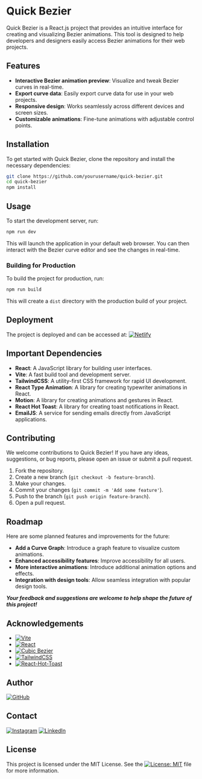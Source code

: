 # Quick Bezier

Quick Bezier is a React.js project that provides an intuitive interface for creating and visualizing Bezier animations. This tool is designed to help developers and designers easily access Bezier animations for their web projects.

## Features

- **Interactive Bezier animation preview**: Visualize and tweak Bezier curves in real-time.
- **Export curve data**: Easily export curve data for use in your web projects.
- **Responsive design**: Works seamlessly across different devices and screen sizes.
- **Customizable animations**: Fine-tune animations with adjustable control points.

## Installation

To get started with Quick Bezier, clone the repository and install the necessary dependencies:

```bash
git clone https://github.com/yourusername/quick-bezier.git
cd quick-bezier
npm install
```

## Usage

To start the development server, run:

```bash
npm run dev
```

This will launch the application in your default web browser. You can then interact with the Bezier curve editor and see the changes in real-time.

### Building for Production

To build the project for production, run:

```bash
npm run build
```

This will create a `dist` directory with the production build of your project.

## Deployment

The project is deployed and can be accessed at: [![Netlify](https://img.shields.io/badge/Netlify_Quick_Bezier_-%23000000.svg?logo=netlify&logoColor=#00C7B7)](https://quick-bezier.netlify.app/)

## Important Dependencies

- **React**: A JavaScript library for building user interfaces.
- **Vite**: A fast build tool and development server.
- **TailwindCSS**: A utility-first CSS framework for rapid UI development.
- **React Type Animation**: A library for creating typewriter animations in React.
- **Motion**: A library for creating animations and gestures in React.
- **React Hot Toast**: A library for creating toast notifications in React.
- **EmailJS**: A service for sending emails directly from JavaScript applications.

## Contributing

We welcome contributions to Quick Bezier! If you have any ideas, suggestions, or bug reports, please open an issue or submit a pull request.

1. Fork the repository.
2. Create a new branch (`git checkout -b feature-branch`).
3. Make your changes.
4. Commit your changes (`git commit -m 'Add some feature'`).
5. Push to the branch (`git push origin feature-branch`).
6. Open a pull request.

## Roadmap

Here are some planned features and improvements for the future:

- **Add a Curve Graph**: Introduce a graph feature to visualize custom animations.
- **Enhanced accessibility features**: Improve accessibility for all users.
- **More interactive animations**: Introduce additional animation options and effects.
- **Integration with design tools**: Allow seamless integration with popular design tools.

***Your feedback and suggestions are welcome to help shape the future of this project!***

## Acknowledgements

- [![Vite](https://img.shields.io/badge/Vite-646CFF?logo=vite&logoColor=fff)](https://vitejs.dev/)
- [![React](https://img.shields.io/badge/React-%2320232a.svg?logo=react&logoColor=%2361DAFB)](https://reactjs.org/)
- [![Cubic Bezier](https://img.shields.io/badge/Cubic_Bezier-000?logo=codeclimate&logoColor=fff)](https://en.wikipedia.org/wiki/B%C3%A9zier_curve)
- [![TailwindCSS](https://img.shields.io/badge/Tailwind%20CSS-%2338B2AC.svg?logo=tailwind-css&logoColor=white)](https://tailwindcss.com/)
- [![React-Hot-Toast](https://custom-icon-badges.demolab.com/badge/React_Hot_Toast-F80000?logo=oracle&logoColor=white)](https://github.com/yourusername/react-hot-toast)

## Author

[![GitHub](https://img.shields.io/badge/GitHub_RudraXi-%23121011.svg?logo=github&logoColor=white)](https://github.com/rudra-xi)

## Contact

[![Instagram](https://img.shields.io/badge/Instagram_%40Rudra.Xii-%23E4405F.svg?logo=Instagram&logoColor=white)](https://www.instagram.com/rudra.xii/)
[![LinkedIn](https://custom-icon-badges.demolab.com/badge/LinkedIn_Goutam-0A66C2?logo=linkedin-white&logoColor=fff)](https://www.linkedin.com/in/goutam-rudraxi)

## License

This project is licensed under the MIT License. See the [![License: MIT](https://img.shields.io/badge/License-MIT-blueviolet.svg)](/LICENSE) file for more information.
